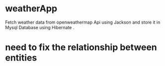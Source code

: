 # weatherApp
Fetch weather data from openweathermap Api using Jackson and store it in Mysql Database using Hibernate .
# need to fix the relationship between entities 
# 
